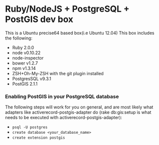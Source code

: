 Ruby/NodeJS + PostgreSQL + PostGIS dev box
===
This is a Ubuntu precise64 based box(i.e Ubuntu 12.04)
This box includes the following:
- Ruby 2.0.0
- node v0.10.22
- node-inspector
- bower v1.2.7
- npm v1.3.14
- ZSH+Oh-My-ZSH with the git plugin installed
- PostgresSQL v9.3.1
- PostGIS 2.1.1

### Enabling PostGIS in your PostgreSQL database
The following steps will work for you on general, and are most likely what 
adapters like activerecord-postgis-adapter do (rake db:gis:setup is what needs 
to be executed with activerecord-postgis-adapter):
* `psql -U postgres`
* `create database <your_database_name>`
* `create extension postgis`
